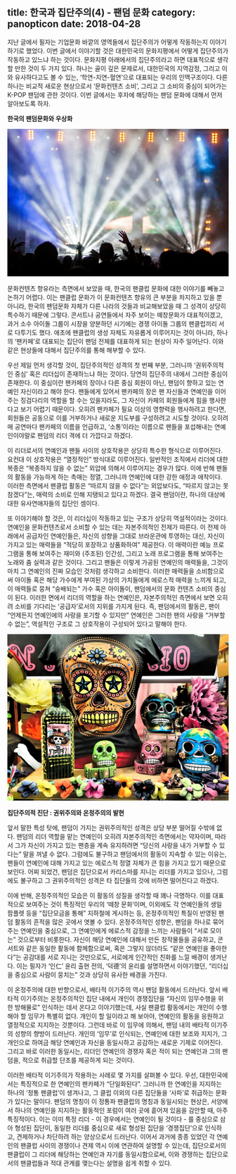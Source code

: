 title: 한국과 집단주의(4) - 팬덤 문화
category: panopticon
date: 2018-04-28
------------------------------------

지난 글에서 필자는 기업문화 바깥의 영역들에서 집단주의가 어떻게 작동하는지 이야기하기로 했었다. 이번 글에서 이야기할 것은 대한민국의 문화지평에서 어떻게 집단주의가 작동하고 있느냐 하는 것이다. 문화지평 아래에서의 집단주의라고 하면 대표적으로 생각할 만한 것이 두 가지 있다. 하나는 골이 깊은 문제로서, 대한민국의 지역감정, 그리고 이와 유사하다고도 볼 수 있는, ‘학연-지연-혈연’으로 대표되는 우리의 인맥구조이다. 다른 하나는 비교적 새로운 현상으로서 ‘문화컨텐츠 소비’, 그리고 그 소비의 중심이 되어가는 K-POP 팬덤에 관한 것이다. 이번 글에서는 후자에 해당하는 팬덤 문화에 대해서 먼저 알아보도록 하자.

**한국의 팬덤문화와 우상화**

![](./userdata/images/042818-1.jpg)

문화컨텐츠 향유라는 측면에서 보았을 때, 한국의 팬클럽 문화에 대한 이야기를 빼놓고 논하기 어렵다. 이는 팬클럽 문화가 이 문화컨텐츠 향유의 큰 부분을 차지하고 있을 뿐 아니라, 한국의 팬덤문화 자체가 다른 나라의 것들과 비교해보았을 때 그 성격이 상당히 특수하기 때문에 그렇다. 콘서트나 공연들에서 자주 보이는 떼창문화가 대표적이겠고, 과거 소수 아이돌 그룹이 시장을 양분하던 시기에는 경쟁 아이돌 그룹의 팬클럽끼리 서로 다투기도 했다. 애초에 팬클럽의 생성 자체도 자유롭게 이루어지는 것이 아니라, 하나의 ‘팬카페’로 대표되는 집단이 팬덤 전체를 대표하게 되는 현상이 자주 일어난다. 이와 같은 현상들에 대해서 집단주의를 통해 해부할 수 있다.

우선 제일 먼저 생각할 것이, 집단주의적인 성격의 첫 번째 부분, 그러니까 ‘권위주의적인 중심’ 혹은 리더십이 존재하느냐 하는 것이다. 당연히 집단주의 내에서 그러한 중심이 존재한다. 이 중심이란 팬카페의 장이나 다른 중심 회원이 아닌, 팬덤이 향하고 있는 연예인 자신이라고 해야 한다. 팬들에게 있어서 팬카페의 장은 팬 자신들과 연예인을 이어 주는 징검다리의 역할을 할 수는 있을지라도, 그 자신이 카페의 회원들에게 힘을 행사한다고 보기 어렵기 때문이다. 오히려 팬카페가 필요 이상의 영향력을 행사하려고 한다면, 회원들은 공동으로 이를 거부하거나 새로운 지도부를 구성하려고 시도할 것이다. 오히려 매 공연마다 팬카페의 이름을 언급하고, ‘소통’이라는 이름으로 팬들을 포섭해내는 연예인이야말로 팬덤의 리더 격에 더 가깝다고 하겠다.

이 리더로서의 연예인과 팬들 사이의 상호작용은 상당히 특수한 형식으로 이루어진다. 요컨대 이 상호작용은 “열정적인” 방식대로 이루어진다. 일반적인 조직에서 리더에 대한 복종은 “복종하지 않을 수 없는” 외압에 의해서 이루어지는 경우가 많다. 이에 반해 팬들의 활동을 가능하게 하는 촉매는 정열, 그러니까 연예인에 대한 강한 애정과 애착이다. 이러한 측면에서 팬클럽 활동은 “따르지 않을 수 없다”는 외압보다도, “따르지 않고는 못 참겠다”는, 매력의 소비로 인해 지탱되고 있다고 하겠다. 결국 팬덤이란, 하나의 대상에 대한 유사연애자들의 집단인 셈이다.

또 이야기해야 할 것은, 이 리더십이 작동하고 있는 구조가 상당히 역설적이라는 것이다. 연예인을 문화컨텐츠로서 소비할 수 있는 데는 자본주의적인 전제가 따른다. 이 전제 아래에서 공급자인 연예인들은, 자신의 성향을 그대로 브라운관에 투영하는 대신, 자신이 가지고 있는 매력들을 “적당히 포장하고 상품화하여” 제공한다. 이 매력이란 예능 프로그램을 통해 보여주는 재미와 (주조된) 인간성, 그리고 노래 프로그램을 통해 보여주는 노래와 춤 실력과 같은 것이다. 그리고 팬들은 이렇게 가공된 연예인의 매력들을, 그것이 마치 그 연예인의 진짜 모습인 것처럼 생각하고 소비한다. 이러한 매력들을 소비함으로써 아이돌 혹은 해당 가수에게 부여된 가상의 가치들에게 에로스적 매력을 느끼게 되고, 이 매력들로 뭉쳐 “숭배되는” 가수 혹은 아이돌이, 팬덤에서의 문화 컨텐츠 소비의 중심이 된다. 이러한 면에서 리더의 역할을 하는 연예인은, 자본주의적인 측면에서 보면 오히려 소비를 기다리는 ‘공급자’로서의 지위를 가지게 된다. 즉, 팬덤에서의 활동은, 팬이 “언제든지 연예인에의 사랑을 포기할 수 있지만” 연예인은 그러한 팬의 사랑을 “거부할 수 없는”, 역설적인 구조로 그 상호작용이 구성되어 있다고 말해야 한다.

![](./userdata/images/042818-2.jpg)

**집단주의적 진단 : 권위주의와 온정주의의 발현**

앞서 말한 특성 탓에, 팬덤이 가지는 권위주의적인 성격은 상당 부분 떨어질 수밖에 없다. 팬덤의 리더 역할을 맡는 연예인이 오히려 자본주의적인 측면에서는 약자이며, 따라서 그가 자신이 가지고 있는 팬층을 계속 유지하려면 “당신의 사랑을 내가 거부할 수 있다는” 말을 꺼낼 수 없다. 그럼에도 불구하고 팬덤에서의 활동이 지속할 수 있는 이유는, 팬들이 연예인에 대해 가지고 있는 에로스적 정열 자체가 큰 힘을 가지고 있기 때문으로 보인다. 어찌 되었건, 팬덤은 집단으로서 카리스마를 지니는 리더를 가지고 있으나, 그럼에도 불구하고 그 권위주의적인 성격은 타 집단들의 것에 비하면 떨어진다고 하겠다.

이에 반해, 온정주의적인 모습은 이 활동의 성질을 생각할 때 꽤나 극명하다. 이를 대표적으로 보여주는 것이 특징적인 우리의 ‘떼창 문화’이며, 이외에도 각 연예인들의 생일 팜플렛 등을 “집단모금을 통해” 지하철에 게시하는 등, 온정주의적인 특질이 반영된 팬덤 활동의 흔적을 많은 곳에서 엿볼 수 있다. 온정주의적인 성향은, 팬덤을 하나로 묶어주는 연예인을 중심으로, 그 연예인에게 에로스적 감정을 느끼는 사람들이 “서로 모이는” 것으로부터 비롯한다. 자신이 해당 연예인에 대해서 만든 창작물들을 공유하고, 콘서트와 같은 동일한 활동에 함께함으로써, 혹은 그렇지 않더라도 “같은 연예인을 좋아한다”는 공감대를 서로 지니는 것만으로도, 서로에게 인간적인 친화를 느낄 배경이 생겨난다. 이는 필자가 ‘인仁’ 윤리 출현 전의, ‘덕德’의 윤리를 설명하면서 이야기했던, “리더십을 중심으로 사람이 뭉치는” 것과 상당히 유사한 배경을 가진다.

이 온정주의에 대한 반향으로서, 배타적 이기주의 역시 팬덤 활동에서 드러난다. 앞서 배타적 이기주의는 온정주의적인 집단 내에서 개인이 경쟁집단을 “자신의 임무수행을 위한 방해물로” 인식하는 데서 온다고 이야기했는데, 사실 팬클럽 활동에서는 개인이 수행해야 할 임무가 특별히 없다. 개인이 할 일이라고 해 보아야, 연예인의 활동을 응원하고 열정적으로 지지하는 것뿐이다. 그런데 바로 이 임무에 의해서, 팬덤 내의 배타적 이기주의 성향의 향방이 드러난다. 개인의 ‘임무’로 인식되는, 연예인에 대한 보조와 지지가, 그 개인으로 하여금 해당 연예인과 자신을 동일시하고 공감하는 새로운 기제로 이어진다. 그리고 바로 이러한 동일시는, 리더인 연예인의 경쟁자 혹은 적이 되는 연예인과 그의 팬덤을, 적으로 취급할 단초를 제공하게 되는 것이다.

이러한 배타적 이기주의가 작용하는 사례로 몇 가지를 살펴볼 수 있다. 우선, 대한민국에서는 특징적으로 한 연예인의 팬카페가 “단일화된다”. 그러니까 한 연예인을 지지하는 하나의 ‘정통 팬클럽’이 생겨나고, 그 클럽 이외의 다른 집단들을 ‘사파’로 취급하는 문화가 있다는 말이다. 팬덤의 명칭이 이 정통파 팬클럽의 명칭과 동일시되는 현상은, 서양에서 하나의 연예인을 지지하는 활동적인 포럼이 여러 곳에 흩어져 있음을 감안할 때, 아주 특징적이다. 이는 이미 특정 리더 - 이 경우에서는 연예인이 될 것이다 - 를 중심으로 삼아 형성된 집단이, 동일한 리더를 중심으로 새로 형성된 집단을 ‘경쟁집단’으로 인식하고, 견제하거나 차단하려 하는 양상으로서 드러난다. 이어서 과거에 종종 있었던 각 연예인의 팬클럽 사이의 경쟁이나 견제 역시 이에 연관하여 설명할 수 있는데, 집단으로서의 팬클럽이 그 리더에 해당하는 연예인과 자기를 동일시함으로써, 이와 경쟁하는 집단으로서의 팬클럽들과 적대 관계를 맺는다는 설명을 쉽게 취할 수 있다.